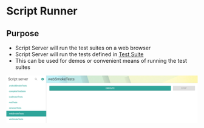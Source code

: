 # Script Runner

## Purpose

* Script Server will run the test suites on a web browser
* Script Server will run the tests defined in [Test Suite](https://ehsan-matean.gitbook.io/automationcore/~/edit/drafts/-L_LX4fZgKxC018opI_I/test-suite) 
* This can be used for demos or convenient means of running the test suites

![](../.gitbook/assets/image%20%285%29.png)





